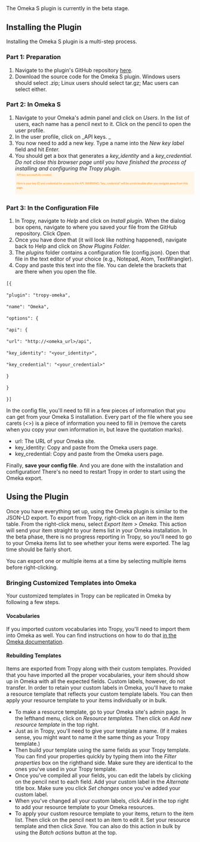 ## 

The Omeka S plugin is currently in the beta stage.

## Installing the Plugin

Installing the Omeka S plugin is a multi-step process.

### **Part 1: Preparation**

1. Navigate to the plugin's GitHub repository [here](https://github.com/tropy/tropy-omeka/releases/latest).
2. Download the source code for the Omeka S plugin. Windows users should select .zip; Linux users should select tar.gz; Mac users can select either.

### **Part 2: In Omeka S**

1. Navigate to your Omeka's admin panel and click on _Users_. In the list of users, each name has a pencil next to it. Click on the pencil to open the user profile.
2. In the user profile, click on _API keys. _
3. You now need to add a new key. Type a name into the _New key label_ field and hit _Enter._
4. You should get a box that generates a _key\_identity_ and a _key\_credential. Do not close this browser page until you have finished the process of installing and configuring the Tropy plugin._![](/assets/api-key)

### **Part 3: In the Configuration File**

1. In Tropy, navigate to _Help_ and click on _Install plugin._ When the dialog box opens, navigate to where you saved your file from the GitHub repository. Click <em>Open</em>.
2. Once you have done that \(it will look like nothing happened\), navigate back to Help and click on <em>Show Plugins Folder.</em>
3. The <em>plugins</em> folder contains a configuration file \(config.json\). Open that file in the text editor of your choice \(e.g., Notepad, Atom, TextWrangler\).
4. Copy and paste this text into the file. You can delete the brackets that are there when you open the file.

`[{`

`"plugin": "tropy-omeka",`

`"name": "Omeka",`

`"options": {`

`"api": {`

`"url": "http://<omeka_url>/api",`

`"key_identity": "<your_identity>",`

`"key_credential": "<your_credential>"`

`}`

`}`

`}]`

In the config file, you'll need to fill in a few pieces of information that you can get from your Omeka S installation. Every part of the file where you see carets \(&lt;&gt;\) is a piece of information you need to fill in \(remove the carets when you copy your own information in, but leave the quotation marks\).

* url: The URL of your Omeka site.
* key\_identity: Copy and paste from the Omeka users page.
* key\_credential: Copy and paste from the Omeka users page.

Finally, **save your config file**. And you are done with the installation and configuration! There's no need to restart Tropy in order to start using the Omeka export.

## Using the Plugin

Once you have everything set up, using the Omeka plugin is similar to the JSON-LD export. To export from Tropy, right-click on an item in the item table. From the right-click menu, select _Export Item &gt; Omeka._ This action will send your item straight to your items list in your Omeka installation. In the beta phase, there is no progress reporting in Tropy, so you'll need to go to your Omeka items list to see whether your items were exported. The lag time should be fairly short.

You can export one or multiple items at a time by selecting multiple items before right-clicking.

### Bringing Customized Templates into Omeka

Your customized templates in Tropy can be replicated in Omeka by following a few steps. 

#### Vocabularies

If you imported custom vocabularies into Tropy, you'll need to import them into Omeka as well. You can find instructions on how to do that [in the Omeka documentation](https://omeka.org/s/docs/user-manual/content/vocabularies/).

#### Rebuilding Templates

Items are exported from Tropy along with their custom templates. Provided that you have imported all the proper vocabularies, your item should show up in Omeka with all the expected fields. Custom labels, however, do not transfer. In order to retain your custom labels in Omeka, you'll have to make a resource template that reflects your custom template labels. You can then apply your resource template to your items individually or in bulk.

* To make a resource template, go to your Omeka site's admin page. In the lefthand menu, click on <em>Resource templates.</em> Then click on <em>Add new resource template</em> in the top right.
* Just as in Tropy, you'll need to give your template a name. \(If it makes sense, you might want to name it the same thing as your Tropy template.\)
* Then build your template using the same fields as your Tropy template. You can find your properties quickly by typing them into the <em>Filter properties</em> box on the righthand side. Make sure they are identical to the ones you've used in your Tropy template.
* Once you've compiled all your fields, you can edit the labels by clicking on the pencil next to each field. Add your custom label in the <em>Alternate</em> title box. Make sure you click <em>Set changes</em> once you've added your custom label.
* When you've changed all your custom labels, click <em>Add</em> in the top right to add your resource template to your Omeka resources.
* To apply your custom resource template to your items, return to the item list. Then click on the pencil next to an item to edit it. Set your resource template and then click <em>Save.</em> You can also do this action in bulk by using the <em>Batch actions</em> button at the top.







